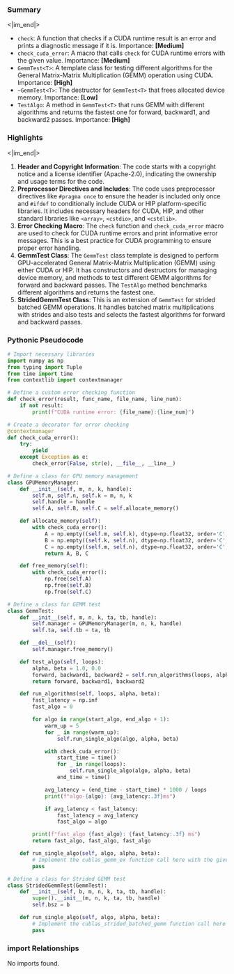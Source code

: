 

### Summary

<|im_end|>

* `check`: A function that checks if a CUDA runtime result is an error and prints a diagnostic message if it is. Importance: **[Medium]**
* `check_cuda_error`: A macro that calls `check` for CUDA runtime errors with the given value. Importance: **[Medium]**
* `GemmTest<T>`: A template class for testing different algorithms for the General Matrix-Matrix Multiplication (GEMM) operation using CUDA. Importance: **[High]**
* `~GemmTest<T>`: The destructor for `GemmTest<T>` that frees allocated device memory. Importance: **[Low]**
* `TestAlgo`: A method in `GemmTest<T>` that runs GEMM with different algorithms and returns the fastest one for forward, backward1, and backward2 passes. Importance: **[High]**

### Highlights

<|im_end|>

1. **Header and Copyright Information**: The code starts with a copyright notice and a license identifier (Apache-2.0), indicating the ownership and usage terms for the code.
2. **Preprocessor Directives and Includes**: The code uses preprocessor directives like `#pragma once` to ensure the header is included only once and `#ifdef` to conditionally include CUDA or HIP platform-specific libraries. It includes necessary headers for CUDA, HIP, and other standard libraries like `<array>`, `<cstdio>`, and `<cstdlib>`.
3. **Error Checking Macro**: The `check` function and `check_cuda_error` macro are used to check for CUDA runtime errors and print informative error messages. This is a best practice for CUDA programming to ensure proper error handling.
4. **GemmTest Class**: The `GemmTest` class template is designed to perform GPU-accelerated General Matrix-Matrix Multiplication (GEMM) using either CUDA or HIP. It has constructors and destructors for managing device memory, and methods to test different GEMM algorithms for forward and backward passes. The `TestAlgo` method benchmarks different algorithms and returns the fastest one.
5. **StridedGemmTest Class**: This is an extension of `GemmTest` for strided batched GEMM operations. It handles batched matrix multiplications with strides and also tests and selects the fastest algorithms for forward and backward passes.

### Pythonic Pseudocode

```python
# Import necessary libraries
import numpy as np
from typing import Tuple
from time import time
from contextlib import contextmanager

# Define a custom error checking function
def check_error(result, func_name, file_name, line_num):
    if not result:
        print(f"CUDA runtime error: {file_name}:{line_num}")

# Create a decorator for error checking
@contextmanager
def check_cuda_error():
    try:
        yield
    except Exception as e:
        check_error(False, str(e), __file__, __line__)

# Define a class for GPU memory management
class GPUMemoryManager:
    def __init__(self, m, n, k, handle):
        self.m, self.n, self.k = m, n, k
        self.handle = handle
        self.A, self.B, self.C = self.allocate_memory()

    def allocate_memory(self):
        with check_cuda_error():
            A = np.empty((self.m, self.k), dtype=np.float32, order='C', device='cuda')
            B = np.empty((self.k, self.n), dtype=np.float32, order='C', device='cuda')
            C = np.empty((self.m, self.n), dtype=np.float32, order='C', device='cuda')
            return A, B, C

    def free_memory(self):
        with check_cuda_error():
            np.free(self.A)
            np.free(self.B)
            np.free(self.C)

# Define a class for GEMM test
class GemmTest:
    def __init__(self, m, n, k, ta, tb, handle):
        self.manager = GPUMemoryManager(m, n, k, handle)
        self.ta, self.tb = ta, tb

    def __del__(self):
        self.manager.free_memory()

    def test_algo(self, loops):
        alpha, beta = 1.0, 0.0
        forward, backward1, backward2 = self.run_algorithms(loops, alpha, beta)
        return forward, backward1, backward2

    def run_algorithms(self, loops, alpha, beta):
        fast_latency = np.inf
        fast_algo = 0

        for algo in range(start_algo, end_algo + 1):
            warm_up = 5
            for _ in range(warm_up):
                self.run_single_algo(algo, alpha, beta)

            with check_cuda_error():
                start_time = time()
                for _ in range(loops):
                    self.run_single_algo(algo, alpha, beta)
                end_time = time()

            avg_latency = (end_time - start_time) * 1000 / loops
            print(f"algo-{algo}: {avg_latency:.3f}ms")

            if avg_latency < fast_latency:
                fast_latency = avg_latency
                fast_algo = algo

        print(f"fast_algo {fast_algo}: {fast_latency:.3f} ms")
        return fast_algo, fast_algo, fast_algo

    def run_single_algo(self, algo, alpha, beta):
        # Implement the cublas_gemm_ex function call here with the given algo, alpha, and beta
        pass

# Define a class for Strided GEMM test
class StridedGemmTest(GemmTest):
    def __init__(self, b, m, n, k, ta, tb, handle):
        super().__init__(m, n, k, ta, tb, handle)
        self.bsz = b

    def run_single_algo(self, algo, alpha, beta):
        # Implement the cublas_strided_batched_gemm function call here with the given algo, alpha, and beta
        pass
```


### import Relationships

No imports found.